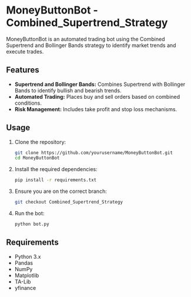 # MoneyButtonBot - Combined_Supertrend_Strategy

MoneyButtonBot is an automated trading bot using the Combined Supertrend and Bollinger Bands strategy to identify market trends and execute trades.

## Features

- **Supertrend and Bollinger Bands:** Combines Supertrend with Bollinger Bands to identify bullish and bearish trends.
- **Automated Trading:** Places buy and sell orders based on combined conditions.
- **Risk Management:** Includes take profit and stop loss mechanisms.

## Usage

1. Clone the repository:
    ```sh
    git clone https://github.com/yourusername/MoneyButtonBot.git
    cd MoneyButtonBot
    ```

2. Install the required dependencies:
    ```sh
    pip install -r requirements.txt
    ```

3. Ensure you are on the correct branch:
    ```sh
    git checkout Combined_Supertrend_Strategy
    ```

4. Run the bot:
    ```sh
    python bot.py
    ```

## Requirements

- Python 3.x
- Pandas
- NumPy
- Matplotlib
- TA-Lib
- yfinance
